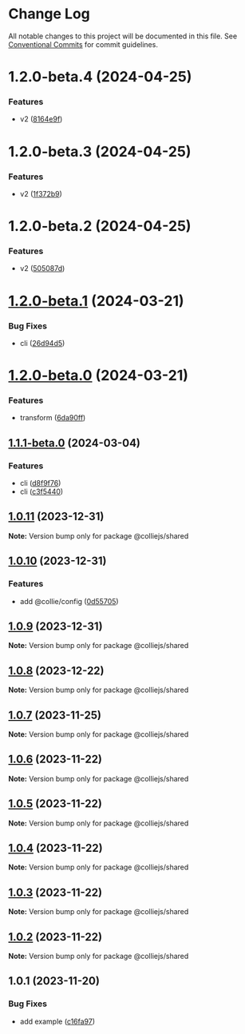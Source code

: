 # Change Log

All notable changes to this project will be documented in this file. See [Conventional Commits](https://conventionalcommits.org) for commit guidelines.

# 1.2.0-beta.4 (2024-04-25)

### Features

- v2 ([8164e9f](https://github.com/colliejs/colliejs/commit/8164e9fcaba5bb8786fb9172e4f9e7a8178ba2f6))

# 1.2.0-beta.3 (2024-04-25)

### Features

- v2 ([1f372b9](https://github.com/colliejs/colliejs/commit/1f372b9b9c55a33893a0743aef1e4c24488657aa))

# 1.2.0-beta.2 (2024-04-25)

### Features

- v2 ([505087d](https://github.com/colliejs/colliejs/commit/505087da313647eab7bafe72b571c5d6f0df34e1))

# [1.2.0-beta.1](https://github.com/colliejs/colliejs/compare/@colliejs/shared@1.2.0-beta.0...@colliejs/shared@1.2.0-beta.1) (2024-03-21)

### Bug Fixes

- cli ([26d94d5](https://github.com/colliejs/colliejs/commit/26d94d5f097fc019696f26675f43c993d3457170))

# [1.2.0-beta.0](https://github.com/colliejs/colliejs/compare/@colliejs/shared@1.1.1-beta.0...@colliejs/shared@1.2.0-beta.0) (2024-03-21)

### Features

- transform ([6da90ff](https://github.com/colliejs/colliejs/commit/6da90ffbb670ce63283e057271043c9acd680f7b))

## [1.1.1-beta.0](https://github.com/colliejs/colliejs/compare/@colliejs/shared@1.0.11...@colliejs/shared@1.1.1-beta.0) (2024-03-04)

### Features

- cli ([d8f9f76](https://github.com/colliejs/colliejs/commit/d8f9f76d9c0c62710efef9d15cf17ac010f0410b))
- cli ([c3f5440](https://github.com/colliejs/colliejs/commit/c3f5440e960b394dd92d988d594284ba79f1f70f))

## [1.0.11](https://github.com/colliejs/colliejs/compare/@colliejs/shared@1.0.10...@colliejs/shared@1.0.11) (2023-12-31)

**Note:** Version bump only for package @colliejs/shared

## [1.0.10](https://github.com/colliejs/colliejs/compare/@colliejs/shared@1.0.9...@colliejs/shared@1.0.10) (2023-12-31)

### Features

- add @collie/config ([0d55705](https://github.com/colliejs/colliejs/commit/0d557053167164c4481fd576ab585bc68de29cab))

## [1.0.9](https://github.com/colliejs/colliejs/compare/@colliejs/shared@1.0.8...@colliejs/shared@1.0.9) (2023-12-31)

**Note:** Version bump only for package @colliejs/shared

## [1.0.8](https://github.com/colliejs/colliejs/compare/@colliejs/shared@1.0.7...@colliejs/shared@1.0.8) (2023-12-22)

**Note:** Version bump only for package @colliejs/shared

## [1.0.7](https://github.com/colliejs/colliejs/compare/@colliejs/shared@1.0.6...@colliejs/shared@1.0.7) (2023-11-25)

**Note:** Version bump only for package @colliejs/shared

## [1.0.6](https://github.com/colliejs/colliejs/compare/@colliejs/shared@1.0.5...@colliejs/shared@1.0.6) (2023-11-22)

**Note:** Version bump only for package @colliejs/shared

## [1.0.5](https://github.com/colliejs/colliejs/compare/@colliejs/shared@1.0.4...@colliejs/shared@1.0.5) (2023-11-22)

**Note:** Version bump only for package @colliejs/shared

## [1.0.4](https://github.com/colliejs/colliejs/compare/@colliejs/shared@1.0.3...@colliejs/shared@1.0.4) (2023-11-22)

**Note:** Version bump only for package @colliejs/shared

## [1.0.3](https://github.com/colliejs/colliejs/compare/@colliejs/shared@1.0.2...@colliejs/shared@1.0.3) (2023-11-22)

**Note:** Version bump only for package @colliejs/shared

## [1.0.2](https://github.com/colliejs/colliejs/compare/@colliejs/shared@1.0.1...@colliejs/shared@1.0.2) (2023-11-22)

**Note:** Version bump only for package @colliejs/shared

## 1.0.1 (2023-11-20)

### Bug Fixes

- add example ([c16fa97](https://github.com/colliejs/colliejs/commit/c16fa97b4f51510343561b9b5df3e9c043416d8c))
